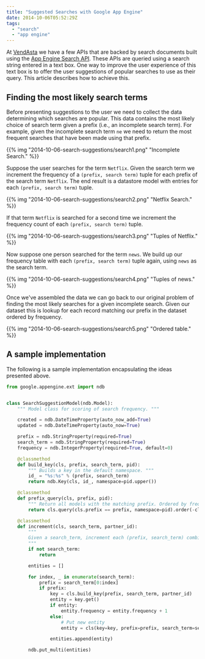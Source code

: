 ```yaml
---
title: "Suggested Searches with Google App Engine"
date: 2014-10-06T05:52:29Z
tags: 
  - "search"
  - "app engine"
---
```


At [VendAsta](http://www.vendasta.com) we have a few APIs that are backed by
search documents built using the [App Engine Search
API](https://cloud.google.com/appengine/docs/python/search/). These APIs are
queried using a search string entered in a text box. One way to improve the user
experience of this text box is to offer the user suggestions of popular searches
to use as their query. This article describes how to achieve this.

<!--more-->

## Finding the most likely search terms

Before presenting suggestions to the user we need to collect the data
determining which searches are popular. This data contains the most likely
choice of search term given a prefix (i.e., an incomplete search term). For
example, given the incomplete search term `ne` we need to return the most
frequent searches that have been made using that prefix.

{{% img "2014-10-06-search-suggestions/search1.png" "Incomplete Search." %}}

Suppose the user searches for the term `Netflix`. Given the search term we
increment the frequency of a `(prefix, search term)` tuple for each prefix of
the search term `Netflix`. The end result is a datastore model with entries for
each `(prefix, search term)` tuple.

{{% img "2014-10-06-search-suggestions/search2.png" "Netflix Search." %}}

If that term `Netflix` is searched for a second time we increment the frequency
count of each `(prefix, search term)` tuple.

{{% img "2014-10-06-search-suggestions/search3.png" "Tuples of Netflix." %}}

Now suppose one person searched for the term `news`. We build up our frequency
table with each `(prefix, search term)` tuple again, using `news` as the search
term.

{{% img "2014-10-06-search-suggestions/search4.png" "Tuples of news." %}}

Once we've assembled the data we can go back to our original problem of finding
the most likely searches for a given incomplete search. Given our dataset this
is lookup for each record matching our prefix in the dataset ordered by
frequency.

{{% img "2014-10-06-search-suggestions/search5.png" "Ordered table." %}}

## A sample implementation

The following is a sample implementation encapsulating the ideas presented
above.

```python
from google.appengine.ext import ndb


class SearchSuggestionModel(ndb.Model):
    """ Model class for scoring of search frequency. """

    created = ndb.DateTimeProperty(auto_now_add=True)
    updated = ndb.DateTimeProperty(auto_now=True)

    prefix = ndb.StringProperty(required=True)
    search_term = ndb.StringProperty(required=True)
    frequency = ndb.IntegerProperty(required=True, default=0)

    @classmethod
    def build_key(cls, prefix, search_term, pid):
        """ Builds a key in the default namespace. """
        id_ = "%s:%s" % (prefix, search_term)
        return ndb.Key(cls, id_, namespace=pid.upper())

    @classmethod
    def prefix_query(cls, prefix, pid):
        """ Return all models with the matching prefix. Ordered by frequency. """
        return cls.query(cls.prefix == prefix, namespace=pid).order(-cls.frequency)

    @classmethod
    def increment(cls, search_term, partner_id):
        """
        Given a search_term, increment each (prefix, search_term) combination for all prefixes of that search_term
        """
        if not search_term:
            return

        entities = []

        for index, _ in enumerate(search_term):
            prefix = search_term[0:index]
            if prefix:
                key = cls.build_key(prefix, search_term, partner_id)
                entity = key.get()
                if entity:
                    entity.frequency = entity.frequency + 1
                else:
                    # Put new entity
                    entity = cls(key=key, prefix=prefix, search_term=search_term, frequency=1)

                entities.append(entity)

        ndb.put_multi(entities)
```
